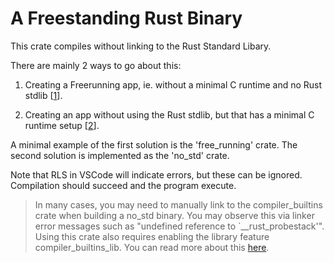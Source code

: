 # A Freestanding Rust Binary

This crate compiles without linking to the Rust Standard Libary.

There are mainly 2 ways to go about this:

1) Creating a Freerunning app, ie. without a minimal C runtime and no Rust stdlib [[1]].

2) Creating an app without using the Rust stdlib, but that has a minimal C runtime setup [[2]].  


A minimal example of the first solution is the 'free_running' crate. The second solution is implemented as the 'no_std' crate.  

Note that RLS in VSCode will indicate errors, but these can be ignored. Compilation should succeed and the program execute.

> In many cases, you may need to manually link to the compiler_builtins crate when building a no_std binary. You may observe this via linker error messages such as "undefined reference to `__rust_probestack'". Using this crate also requires enabling the library feature compiler_builtins_lib. You can read more about this [here](https://doc.rust-lang.org/1.30.0/unstable-book/library-features/compiler-builtins-lib.html).

[1]: https://os.phil-opp.com/freestanding-rust-binary/#introduction

[2]: https://doc.rust-lang.org/1.30.0/unstable-book/language-features/lang-items.html#using-libc

